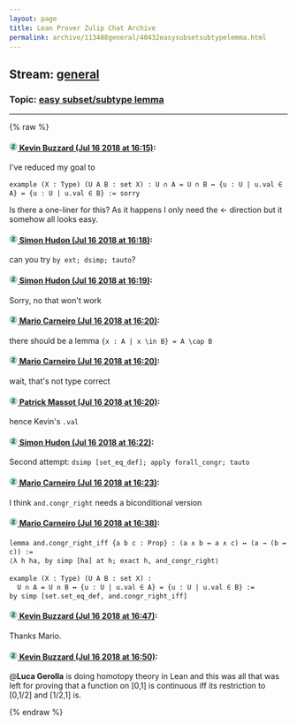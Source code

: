```yaml
---
layout: page
title: Lean Prover Zulip Chat Archive 
permalink: archive/113488general/40432easysubsetsubtypelemma.html
---
```


## Stream: [general](index.html)
### Topic: [easy subset/subtype lemma](40432easysubsetsubtypelemma.html)

---


{% raw %}
#### [![Click to go to Zulip](../../assets/img/zulip2.png) Kevin Buzzard (Jul 16 2018 at 16:15)](https://leanprover.zulipchat.com/#narrow/stream/113488-general/topic/easy%20subset/subtype%20lemma/near/129752088):
I've reduced my goal to

```lean
example (X : Type) (U A B : set X) : U ∩ A = U ∩ B ↔ {u : U | u.val ∈ A} = {u : U | u.val ∈ B} := sorry 
```

Is there a one-liner for this? As it happens I only need the <- direction but it somehow all looks easy.

#### [![Click to go to Zulip](../../assets/img/zulip2.png) Simon Hudon (Jul 16 2018 at 16:18)](https://leanprover.zulipchat.com/#narrow/stream/113488-general/topic/easy%20subset/subtype%20lemma/near/129752297):
can you try `by ext; dsimp; tauto`?

#### [![Click to go to Zulip](../../assets/img/zulip2.png) Simon Hudon (Jul 16 2018 at 16:19)](https://leanprover.zulipchat.com/#narrow/stream/113488-general/topic/easy%20subset/subtype%20lemma/near/129752338):
Sorry, no that won't work

#### [![Click to go to Zulip](../../assets/img/zulip2.png) Mario Carneiro (Jul 16 2018 at 16:20)](https://leanprover.zulipchat.com/#narrow/stream/113488-general/topic/easy%20subset/subtype%20lemma/near/129752413):
there should be a lemma `{x : A | x \in B} = A \cap B`

#### [![Click to go to Zulip](../../assets/img/zulip2.png) Mario Carneiro (Jul 16 2018 at 16:20)](https://leanprover.zulipchat.com/#narrow/stream/113488-general/topic/easy%20subset/subtype%20lemma/near/129752438):
wait, that's not type correct

#### [![Click to go to Zulip](../../assets/img/zulip2.png) Patrick Massot (Jul 16 2018 at 16:20)](https://leanprover.zulipchat.com/#narrow/stream/113488-general/topic/easy%20subset/subtype%20lemma/near/129752451):
hence Kevin's `.val`

#### [![Click to go to Zulip](../../assets/img/zulip2.png) Simon Hudon (Jul 16 2018 at 16:22)](https://leanprover.zulipchat.com/#narrow/stream/113488-general/topic/easy%20subset/subtype%20lemma/near/129752573):
Second attempt: `dsimp [set_eq_def]; apply forall_congr; tauto`

#### [![Click to go to Zulip](../../assets/img/zulip2.png) Mario Carneiro (Jul 16 2018 at 16:23)](https://leanprover.zulipchat.com/#narrow/stream/113488-general/topic/easy%20subset/subtype%20lemma/near/129752609):
I think `and.congr_right` needs a biconditional version

#### [![Click to go to Zulip](../../assets/img/zulip2.png) Mario Carneiro (Jul 16 2018 at 16:38)](https://leanprover.zulipchat.com/#narrow/stream/113488-general/topic/easy%20subset/subtype%20lemma/near/129753490):
```lean
lemma and.congr_right_iff {a b c : Prop} : (a ∧ b ↔ a ∧ c) ↔ (a → (b ↔ c)) :=
⟨λ h ha, by simp [ha] at h; exact h, and_congr_right⟩

example (X : Type) (U A B : set X) :
  U ∩ A = U ∩ B ↔ {u : U | u.val ∈ A} = {u : U | u.val ∈ B} :=
by simp [set.set_eq_def, and.congr_right_iff]
```

#### [![Click to go to Zulip](../../assets/img/zulip2.png) Kevin Buzzard (Jul 16 2018 at 16:47)](https://leanprover.zulipchat.com/#narrow/stream/113488-general/topic/easy%20subset/subtype%20lemma/near/129754062):
Thanks Mario.

#### [![Click to go to Zulip](../../assets/img/zulip2.png) Kevin Buzzard (Jul 16 2018 at 16:50)](https://leanprover.zulipchat.com/#narrow/stream/113488-general/topic/easy%20subset/subtype%20lemma/near/129754286):
@**Luca Gerolla** is doing homotopy theory in Lean and this was all that was left for proving that a function on [0,1] is continuous iff its restriction to [0,1/2] and [1/2,1] is.


{% endraw %}
